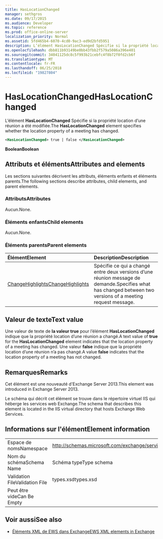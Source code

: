 ```yaml
---
title: HasLocationChanged
manager: sethgros
ms.date: 09/17/2015
ms.audience: Developer
ms.topic: reference
ms.prod: office-online-server
localization_priority: Normal
ms.assetid: 5fd465b4-6070-4cd0-9ac3-ed9d2bfd5951
description: L’élément HasLocationChanged Spécifie si la propriété location d’une réunion a été modifiée.
ms.openlocfilehash: dbb811b93149be0bb43fbb2f579a5086a396e401
ms.sourcegitcommit: 34041125dc8c5f993b21cebfc4f8b72f0fd2cb6f
ms.translationtype: MT
ms.contentlocale: fr-FR
ms.lasthandoff: 06/25/2018
ms.locfileid: "19827804"
---
```

# <a name="haslocationchanged"></a><span data-ttu-id="45661-103">HasLocationChanged</span><span class="sxs-lookup"><span data-stu-id="45661-103">HasLocationChanged</span></span>

<span data-ttu-id="45661-104">L’élément **HasLocationChanged** Spécifie si la propriété location d’une réunion a été modifiée.</span><span class="sxs-lookup"><span data-stu-id="45661-104">The **HasLocationChanged** element specifies whether the location property of a meeting has changed.</span></span> 
  
```XML
<HasLocationChanged> true | false </HasLocationChanged>
```

 <span data-ttu-id="45661-105">**Boolean**</span><span class="sxs-lookup"><span data-stu-id="45661-105">**Boolean**</span></span>
## <a name="attributes-and-elements"></a><span data-ttu-id="45661-106">Attributs et éléments</span><span class="sxs-lookup"><span data-stu-id="45661-106">Attributes and elements</span></span>

<span data-ttu-id="45661-107">Les sections suivantes décrivent les attributs, éléments enfants et éléments parents.</span><span class="sxs-lookup"><span data-stu-id="45661-107">The following sections describe attributes, child elements, and parent elements.</span></span>
  
### <a name="attributes"></a><span data-ttu-id="45661-108">Attributs</span><span class="sxs-lookup"><span data-stu-id="45661-108">Attributes</span></span>

<span data-ttu-id="45661-109">Aucun.</span><span class="sxs-lookup"><span data-stu-id="45661-109">None.</span></span>
  
### <a name="child-elements"></a><span data-ttu-id="45661-110">Éléments enfants</span><span class="sxs-lookup"><span data-stu-id="45661-110">Child elements</span></span>

<span data-ttu-id="45661-111">Aucun.</span><span class="sxs-lookup"><span data-stu-id="45661-111">None.</span></span>
  
### <a name="parent-elements"></a><span data-ttu-id="45661-112">Éléments parents</span><span class="sxs-lookup"><span data-stu-id="45661-112">Parent elements</span></span>

|<span data-ttu-id="45661-113">**Élément**</span><span class="sxs-lookup"><span data-stu-id="45661-113">**Element**</span></span>|<span data-ttu-id="45661-114">**Description**</span><span class="sxs-lookup"><span data-stu-id="45661-114">**Description**</span></span>|
|:-----|:-----|
|[<span data-ttu-id="45661-115">ChangeHighlights</span><span class="sxs-lookup"><span data-stu-id="45661-115">ChangeHighlights</span></span>](changehighlights.md) <br/> |<span data-ttu-id="45661-116">Spécifie ce qui a changé entre deux versions d’une réunion message de demande.</span><span class="sxs-lookup"><span data-stu-id="45661-116">Specifies what has changed between two versions of a meeting request message.</span></span>  <br/> |
   
## <a name="text-value"></a><span data-ttu-id="45661-117">Valeur de texte</span><span class="sxs-lookup"><span data-stu-id="45661-117">Text value</span></span>

<span data-ttu-id="45661-118">Une valeur de texte de **la valeur true** pour l’élément **HasLocationChanged** indique que la propriété location d’une réunion a changé.</span><span class="sxs-lookup"><span data-stu-id="45661-118">A text value of **true** for the **HasLocationChanged** element indicates that the location property of a meeting has changed.</span></span> <span data-ttu-id="45661-119">Une valeur **false** indique que la propriété location d’une réunion n’a pas changé.</span><span class="sxs-lookup"><span data-stu-id="45661-119">A value **false** indicates that the location property of a meeting has not changed.</span></span> 
  
## <a name="remarks"></a><span data-ttu-id="45661-120">Remarques</span><span class="sxs-lookup"><span data-stu-id="45661-120">Remarks</span></span>

<span data-ttu-id="45661-121">Cet élément est une nouveauté d'Exchange Server 2013.</span><span class="sxs-lookup"><span data-stu-id="45661-121">This element was introduced in Exchange Server 2013.</span></span>
  
<span data-ttu-id="45661-122">Le schéma qui décrit cet élément se trouve dans le répertoire virtuel IIS qui héberge les services web Exchange.</span><span class="sxs-lookup"><span data-stu-id="45661-122">The schema that describes this element is located in the IIS virtual directory that hosts Exchange Web Services.</span></span>
  
## <a name="element-information"></a><span data-ttu-id="45661-123">Informations sur l'élément</span><span class="sxs-lookup"><span data-stu-id="45661-123">Element information</span></span>

|||
|:-----|:-----|
|<span data-ttu-id="45661-124">Espace de noms</span><span class="sxs-lookup"><span data-stu-id="45661-124">Namespace</span></span>  <br/> |http://schemas.microsoft.com/exchange/services/2006/types  <br/> |
|<span data-ttu-id="45661-125">Nom du schéma</span><span class="sxs-lookup"><span data-stu-id="45661-125">Schema Name</span></span>  <br/> |<span data-ttu-id="45661-126">Schéma type</span><span class="sxs-lookup"><span data-stu-id="45661-126">Type schema</span></span>  <br/> |
|<span data-ttu-id="45661-127">Validation File</span><span class="sxs-lookup"><span data-stu-id="45661-127">Validation File</span></span>  <br/> |<span data-ttu-id="45661-128">types.xsd</span><span class="sxs-lookup"><span data-stu-id="45661-128">types.xsd</span></span>  <br/> |
|<span data-ttu-id="45661-129">Peut être vide</span><span class="sxs-lookup"><span data-stu-id="45661-129">Can Be Empty</span></span>  <br/> ||
   
## <a name="see-also"></a><span data-ttu-id="45661-130">Voir aussi</span><span class="sxs-lookup"><span data-stu-id="45661-130">See also</span></span>



- [<span data-ttu-id="45661-131">Éléments XML de EWS dans Exchange</span><span class="sxs-lookup"><span data-stu-id="45661-131">EWS XML elements in Exchange</span></span>](ews-xml-elements-in-exchange.md)

